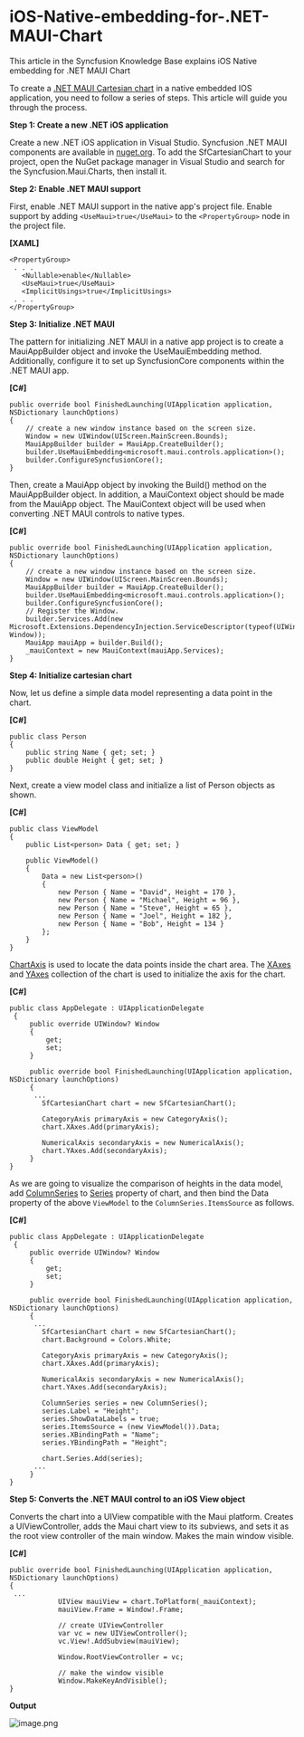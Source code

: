 # iOS-Native-embedding-for-.NET-MAUI-Chart
This article in the Syncfusion Knowledge Base explains iOS Native embedding for .NET MAUI Chart

To create a [.NET MAUI Cartesian chart](https://www.syncfusion.com/maui-controls/maui-cartesian-charts) in a native embedded IOS application, you need to follow a series of steps. This article will guide you through the process.

**Step 1: Create a new .NET iOS application** 

Create a new .NET iOS application in Visual Studio.
Syncfusion .NET MAUI components are available in [nuget.org](https://www.nuget.org/). To add the SfCartesianChart to your project, open the NuGet package manager in Visual Studio and search for the Syncfusion.Maui.Charts, then install it.

**Step 2: Enable .NET MAUI support** 

First, enable .NET MAUI support in the native app's project file. Enable support by adding `<UseMaui>true</UseMaui>` to the `<PropertyGroup>` node in the project file.

**[XAML]**

```
<PropertyGroup>
 . . .
   <Nullable>enable</Nullable>
   <UseMaui>true</UseMaui>
   <ImplicitUsings>true</ImplicitUsings>
 . . .
</PropertyGroup>
```

**Step 3: Initialize .NET MAUI** 

The pattern for initializing .NET MAUI in a native app project is to create a MauiAppBuilder object and invoke the UseMauiEmbedding method. Additionally, configure it to set up SyncfusionCore components within the .NET MAUI app.

**[C#]**
```
public override bool FinishedLaunching(UIApplication application, NSDictionary launchOptions)
{
    // create a new window instance based on the screen size.
    Window = new UIWindow(UIScreen.MainScreen.Bounds);
    MauiAppBuilder builder = MauiApp.CreateBuilder();
    builder.UseMauiEmbedding<microsoft.maui.controls.application>();
    builder.ConfigureSyncfusionCore();
}
```
Then, create a MauiApp object by invoking the Build() method on the MauiAppBuilder object. In addition, a MauiContext object should be made from the MauiApp object. The MauiContext object will be used when converting .NET MAUI controls to native types.

**[C#]**
```
public override bool FinishedLaunching(UIApplication application, NSDictionary launchOptions)
{
    // create a new window instance based on the screen size.
    Window = new UIWindow(UIScreen.MainScreen.Bounds);
    MauiAppBuilder builder = MauiApp.CreateBuilder();
    builder.UseMauiEmbedding<microsoft.maui.controls.application>();
    builder.ConfigureSyncfusionCore();
    // Register the Window.
    builder.Services.Add(new          Microsoft.Extensions.DependencyInjection.ServiceDescriptor(typeof(UIWindow), Window));
    MauiApp mauiApp = builder.Build();
    _mauiContext = new MauiContext(mauiApp.Services);
}
```

**Step 4: Initialize cartesian chart** 

Now, let us define a simple data model representing a data point in the chart.

**[C#]**
```
public class Person
{
    public string Name { get; set; }
    public double Height { get; set; }
}
```
Next, create a view model class and initialize a list of Person objects as shown.

**[C#]**
```
public class ViewModel
{
    public List<person> Data { get; set; }
 
    public ViewModel()
    {
        Data = new List<person>()
        {
            new Person { Name = "David", Height = 170 },
            new Person { Name = "Michael", Height = 96 },
            new Person { Name = "Steve", Height = 65 },
            new Person { Name = "Joel", Height = 182 },
            new Person { Name = "Bob", Height = 134 }
        };
    }
}
```
[ChartAxis](https://help.syncfusion.com/cr/maui/Syncfusion.Maui.Charts.ChartAxis.html) is used to locate the data points inside the chart area. The [XAxes](https://help.syncfusion.com/cr/maui/Syncfusion.Maui.Charts.SfCartesianChart.html?tabs=tabid-1#Syncfusion_Maui_Charts_SfCartesianChart_XAxes) and [YAxes](https://help.syncfusion.com/cr/maui/Syncfusion.Maui.Charts.SfCartesianChart.html#Syncfusion_Maui_Charts_SfCartesianChart_YAxes) collection of the chart is used to initialize the axis for the chart.

**[C#]**
```
public class AppDelegate : UIApplicationDelegate
 {
     public override UIWindow? Window
     {
         get;
         set;
     }

     public override bool FinishedLaunching(UIApplication application, NSDictionary launchOptions)
     {    
      ...
        SfCartesianChart chart = new SfCartesianChart();
 
        CategoryAxis primaryAxis = new CategoryAxis();
        chart.XAxes.Add(primaryAxis);
 
        NumericalAxis secondaryAxis = new NumericalAxis();
        chart.YAxes.Add(secondaryAxis);
     }
}
```
As we are going to visualize the comparison of heights in the data model, add [ColumnSeries](https://help.syncfusion.com/cr/maui/Syncfusion.Maui.Charts.ColumnSeries.html) to [Series](https://help.syncfusion.com/cr/maui/Syncfusion.Maui.Charts.SfCartesianChart.html#Syncfusion_Maui_Charts_SfCartesianChart_Series) property of chart, and then bind the Data property of the above `ViewModel` to the `ColumnSeries.ItemsSource` as follows.

**[C#]**
```
public class AppDelegate : UIApplicationDelegate
 {
     public override UIWindow? Window
     {
         get;
         set;
     }

     public override bool FinishedLaunching(UIApplication application, NSDictionary launchOptions)
     {
      ...
        SfCartesianChart chart = new SfCartesianChart();
        chart.Background = Colors.White;
 
        CategoryAxis primaryAxis = new CategoryAxis();
        chart.XAxes.Add(primaryAxis);
 
        NumericalAxis secondaryAxis = new NumericalAxis();
        chart.YAxes.Add(secondaryAxis);
        
        ColumnSeries series = new ColumnSeries();
        series.Label = "Height";
        series.ShowDataLabels = true;
        series.ItemsSource = (new ViewModel()).Data;
        series.XBindingPath = "Name";
        series.YBindingPath = "Height";
 
        chart.Series.Add(series);
      ...
     }
}
```

**Step 5: Converts the .NET MAUI control to an iOS View object** 

Converts the chart into a UIView compatible with the Maui platform. Creates a UIViewController, adds the Maui chart view to its subviews, and sets it as the root view controller of the main window. Makes the main window visible.

**[C#]**
```
public override bool FinishedLaunching(UIApplication application, NSDictionary launchOptions)
{
 ...
            UIView mauiView = chart.ToPlatform(_mauiContext);
            mauiView.Frame = Window!.Frame;

            // create UIViewController 
            var vc = new UIViewController();
            vc.View!.AddSubview(mauiView);

            Window.RootViewController = vc;

            // make the window visible
            Window.MakeKeyAndVisible();        
}
```

**Output**

![image.png](https://support.syncfusion.com/kb/agent/attachment/article/14332/inline?token=eyJhbGciOiJodHRwOi8vd3d3LnczLm9yZy8yMDAxLzA0L3htbGRzaWctbW9yZSNobWFjLXNoYTI1NiIsInR5cCI6IkpXVCJ9.eyJpZCI6IjE0NTg1Iiwib3JnaWQiOiIzIiwiaXNzIjoic3VwcG9ydC5zeW5jZnVzaW9uLmNvbSJ9.ikXSgmIl50MfRhevECu3tpAQhr4pxvHDnI2927ZCbrw)